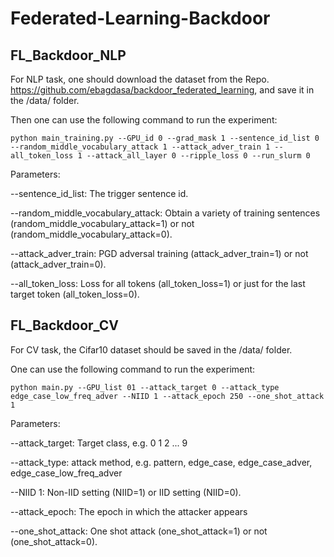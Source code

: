 # Federated-Learning-Backdoor

## FL_Backdoor_NLP

For NLP task, one should download the dataset from the Repo. https://github.com/ebagdasa/backdoor_federated_learning, and save it in the /data/ folder.

Then one can use the following command to run the experiment:

`python main_training.py --GPU_id 0 --grad_mask 1 --sentence_id_list 0 --random_middle_vocabulary_attack 1 --attack_adver_train 1 --all_token_loss 1 --attack_all_layer 0 --ripple_loss 0 --run_slurm 0` 

Parameters:

--sentence_id_list: The trigger sentence id.

--random_middle_vocabulary_attack: Obtain a variety of training sentences (random_middle_vocabulary_attack=1) or not (random_middle_vocabulary_attack=0).

--attack_adver_train: PGD adversal training (attack_adver_train=1) or not (attack_adver_train=0).

--all_token_loss: Loss for all tokens (all_token_loss=1) or just for the last target token (all_token_loss=0).

## FL_Backdoor_CV

For CV task, the Cifar10 dataset should be saved in the /data/ folder.

One can use the following command to run the experiment:

`python main.py --GPU_list 01 --attack_target 0 --attack_type edge_case_low_freq_adver --NIID 1 --attack_epoch 250 --one_shot_attack 1` 

Parameters:

--attack_target: Target class, e.g. 0 1 2 ... 9

--attack_type: attack method, e.g. pattern, edge_case, edge_case_adver, edge_case_low_freq_adver

--NIID 1: Non-IID setting (NIID=1) or IID setting (NIID=0).

--attack_epoch: The epoch in which the attacker appears

--one_shot_attack: One shot attack (one_shot_attack=1) or not (one_shot_attack=0).


